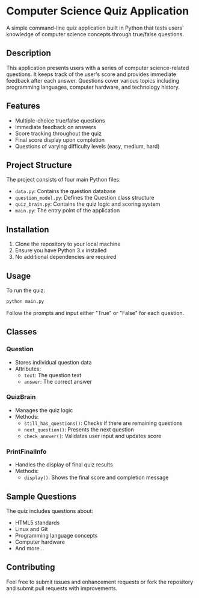 # Computer Science Quiz Application

A simple command-line quiz application built in Python that tests users' knowledge of computer science concepts through true/false questions.

## Description

This application presents users with a series of computer science-related questions. It keeps track of the user's score and provides immediate feedback after each answer. Questions cover various topics including programming languages, computer hardware, and technology history.

## Features

- Multiple-choice true/false questions
- Immediate feedback on answers
- Score tracking throughout the quiz
- Final score display upon completion
- Questions of varying difficulty levels (easy, medium, hard)

## Project Structure

The project consists of four main Python files:

- `data.py`: Contains the question database
- `question_model.py`: Defines the Question class structure
- `quiz_brain.py`: Contains the quiz logic and scoring system
- `main.py`: The entry point of the application

## Installation

1. Clone the repository to your local machine
2. Ensure you have Python 3.x installed
3. No additional dependencies are required

## Usage

To run the quiz:

```bash
python main.py
```

Follow the prompts and input either "True" or "False" for each question.

## Classes

### Question

- Stores individual question data
- Attributes:
  - `text`: The question text
  - `answer`: The correct answer

### QuizBrain

- Manages the quiz logic
- Methods:
  - `still_has_questions()`: Checks if there are remaining questions
  - `next_question()`: Presents the next question
  - `check_answer()`: Validates user input and updates score

### PrintFinalInfo

- Handles the display of final quiz results
- Methods:
  - `display()`: Shows the final score and completion message

## Sample Questions

The quiz includes questions about:

- HTML5 standards
- Linux and Git
- Programming language concepts
- Computer hardware
- And more...

## Contributing

Feel free to submit issues and enhancement requests or fork the repository and submit pull requests with improvements.
